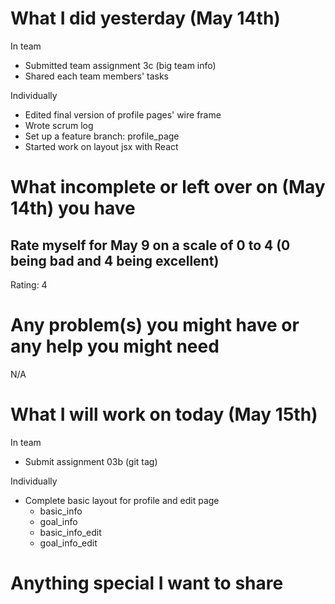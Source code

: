 # What I did yesterday (May 14th)
In team
- Submitted team assignment 3c (big team info)
- Shared each team members' tasks

Individually
- Edited final version of profile pages' wire frame
- Wrote scrum log
- Set up a feature branch: profile_page
- Started work on layout jsx with React

# What incomplete or left over on (May 14th) you have

## Rate myself for May 9 on a scale of 0 to 4 (0 being bad and 4 being excellent)
Rating: 4

# Any problem(s) you might have or any help you might need
N/A

# What I will work on today (May 15th)
In team
- Submit assignment 03b (git tag)

Individually
- Complete basic layout for profile and edit page
    - basic_info
    - goal_info
    - basic_info_edit
    - goal_info_edit

# Anything special I want to share